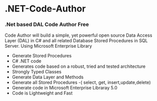 # .NET-Code-Author
<h3>.Net based DAL Code Author Free</h3>

<p>Code Author will build a simple, yet powerful open source Data Access Layer (DAL) in C# and all related Database Stored Procedures in SQL Server. Using Microsoft Enterprise Library</p>

<ul>
<li>Generate Stored Procedures</li>
<li>C# .NET code</li>
<li>Generates code based on a robust, tried and tested architecture</li>
<li>Strongly Typed Classes</li>
<li>Generate Data Layer and Methods</li>
<li>Generate all Stored Procedures -( select, get, insert,update,delete)</li>
<li>Generate code in Microsoft Enterprise Libraray 5.0</li>
<li>Code is Lightweight and Fast</li>
</ul>
